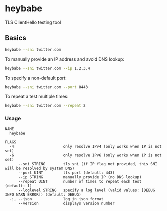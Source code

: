 # heybabe

TLS ClientHello testing tool

## Basics

```sh
heybabe --sni twitter.com
```

To manually provide an IP address and avoid DNS lookup:

```sh
heybabe --sni twitter.com --ip 1.2.3.4
```

To specify a non-default port:

```sh
heybabe --sni twitter.com --port 8443
```

To repeat a test multiple times:

```sh
heybabe --sni twitter.com --repeat 2
```

### Usage

```none
NAME
  heybabe

FLAGS
  -4                      only resolve IPv4 (only works when IP is not set)
  -6                      only resolve IPv6 (only works when IP is not set)
      --sni STRING        tls sni (if IP flag not provided, this SNI will be resolved by system DNS)
      --port UINT         tls port (default: 443)
      --ip STRING         manually provide IP (no DNS lookup)
      --repeat UINT       number of times to repeat each test (default: 1)
      --loglevel STRING   specify a log level (valid values: [DEBUG INFO WARN ERROR]) (default: DEBUG)
  -j, --json              log in json format
      --version           displays version number
```
